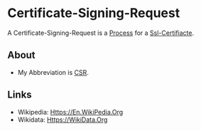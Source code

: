 # Certificate-Signing-Request

A Certificate-Signing-Request is a [Process](60062.md) for a [Ssl-Certifiacte](2000270.md).

## About

- My Abbreviation is [CSR](2000271.md).

## Links

- Wikipedia: [Https://En.WikiPedia.Org](https://en.wikipedia.org/wiki/Certificate_signing_request)
- Wikidata: [Https://WikiData.Org](https://wikidata.org/wiki/Q627554)
